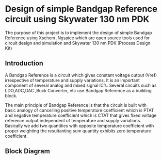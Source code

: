 # Design of simple Bandgap Reference circuit using Skywater 130 nm PDK

The purpose of this project is to implement the design of simple Bandgap Reference using Xschem ,Ngspice which are  open source tools used for circuit design and simulation and Skywater 130 nm PDK (Process Design Kit)  
## Introduction
A Bandgap Reference is a circuit which gives constant voltage output (Vref) irrespective of temperature and supply variations. It is an important component of several analog and mixed signal IC’s.
Several circuits such as LDO,ADC,DAC ,Buck Converter, etc use Bandgap Reference as a building block.

The main principle of Bandgap Reference is that the circuit is built with basic analogy of cancelling positive temperature coefficient which is PTAT and negative temperature coefficient which is CTAT that gives fixed voltage reference output independent of temperature and supply variations.
Basically we add two quantities with opposite temperature coefficient with proper weighting the resultanting sum quantity exhibits zero temperature coefficient.

## Block Diagram
